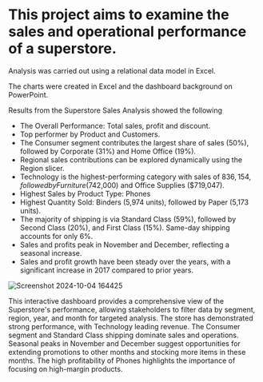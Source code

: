 # This project aims to examine the sales and operational performance of a superstore. 

Analysis was carried out using a relational data model in Excel.

The charts were created in Excel and the dashboard background on PowerPoint. 

Results from the Superstore Sales Analysis showed the following
-	The Overall Performance: Total sales, profit and discount.
-	Top performer by Product and Customers.
-	The Consumer segment contributes the largest share of sales (50%), followed by Corporate (31%) and Home Office (19%).
-	Regional sales contributions can be explored dynamically using the Region slicer.
-	Technology is the highest-performing category with sales of $836,154, followed by Furniture ($742,000) and Office Supplies ($719,047). 
-	Highest Sales by Product Type: Phones
-	Highest Quantity Sold: Binders (5,974 units), followed by Paper (5,173 units).
-	The majority of shipping is via Standard Class (59%), followed by Second Class (20%), and First Class (15%). Same-day shipping accounts for only 6%.
-	Sales and profits peak in November and December, reflecting a seasonal increase.
-	Sales and profit growth have been steady over the years, with a significant increase in 2017 compared to prior years.

![Screenshot 2024-10-04 164425](https://github.com/user-attachments/assets/d24a12fd-a02b-46e3-895b-4da9c852dfc3)

This interactive dashboard provides a comprehensive view of the Superstore's performance, allowing stakeholders to filter data by segment, region, year, and month for targeted analysis. The store has demonstrated strong performance, with Technology leading revenue. The Consumer segment and Standard Class shipping dominate sales and operations. Seasonal peaks in November and December suggest opportunities for extending promotions to other months and stocking more items in these months. The high profitability of Phones highlights the importance of focusing on high-margin products.


